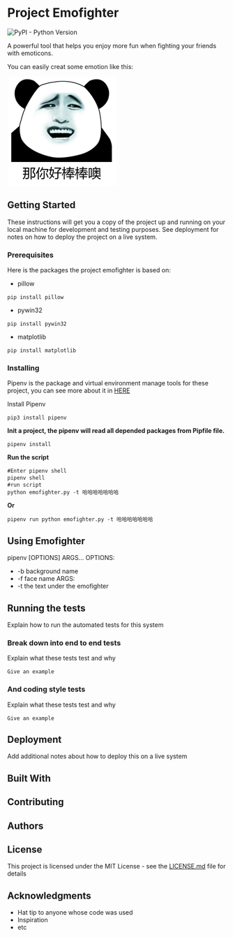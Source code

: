 # Project Emofighter
![PyPI - Python Version](https://img.shields.io/pypi/pyversions/Django.svg) 


A powerful tool that helps you enjoy more fun when fighting your friends with emoticons.

You can easily creat some emotion like this:

![Example1.1](https://github.com/Akers/emofighter/blob/master/wiki/resource/image/example/example1.1.png)

## Getting Started

These instructions will get you a copy of the project up and running on your local machine for development and testing purposes. See deployment for notes on how to deploy the project on a live system.

### Prerequisites

Here is the packages the project emofighter is based on:

 - pillow
 ```
 pip install pillow
 ```
 - pywin32
 ```
 pip install pywin32
 ```
 - matplotlib
 ```
 pip install matplotlib
 ```


### Installing

Pipenv is the package and virtual environment manage tools for these project, you can see more about it in [HERE](https://github.com/pypa/pipenv)

Install Pipenv

```
pip3 install pipenv
```

**Init a project, the pipenv will read all depended packages from Pipfile file.**
```
pipenv install
```
**Run the script**
```
#Enter pipenv shell
pipenv shell
#run script
python emofighter.py -t 哈哈哈哈哈哈哈
```
**Or**
```
pipenv run python emofighter.py -t 哈哈哈哈哈哈哈
```

## Using Emofighter
pipenv [OPTIONS] ARGS...
OPTIONS:
 - -b background name
 - -f face name
ARGS:
 - -t the text under the emofighter
 

## Running the tests

Explain how to run the automated tests for this system

### Break down into end to end tests

Explain what these tests test and why

```
Give an example
```

### And coding style tests

Explain what these tests test and why

```
Give an example
```

## Deployment

Add additional notes about how to deploy this on a live system

## Built With


## Contributing


## Authors


## License

This project is licensed under the MIT License - see the [LICENSE.md](LICENSE.md) file for details

## Acknowledgments

* Hat tip to anyone whose code was used
* Inspiration
* etc
